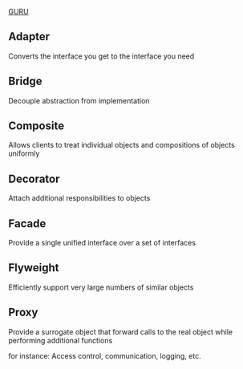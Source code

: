 [GURU](https://refactoring.guru/design-patterns/structural-patterns)

## Adapter
Converts the interface you get to the interface you need

## Bridge
Decouple abstraction from implementation

## Composite
Allows clients to treat individual objects and compositions of objects uniformly

## Decorator
Attach additional responsibilities to objects

## Facade
Provide a single unified interface over a set of interfaces

## Flyweight
Efficiently support very large numbers of similar objects

## Proxy
Provide a surrogate object that forward calls to the real object while performing additional functions

for instance: Access control, communication, logging, etc.

